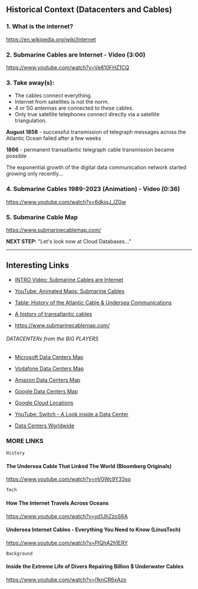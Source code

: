 ## Historical Context (Datacenters and Cables)


### 1. What is the internet? 

https://en.wikipedia.org/wiki/Internet


### 2. Submarine Cables are Internet - Video (3:00)
https://www.youtube.com/watch?v=Ve810FHZ1CQ

### 3. Take away(s):
- The cables connect everything.
- Internet from satellites is not the norm. 
- 4 or 5G antennas are connected to these cables. 
- Only true satellite telephones connect directly via a satellite triangulation.



**August 1858** - successful transmission of telegraph messages across the Atlantic Ocean
failed after a few weeks

**1866** - permanent transatlantic telegraph cable transmission became possible



The exponential growth of the digital data communication network started growing only recently...



###  4. Submarine Cables 1989-2023 (Animation)  - Video (0:36)

https://www.youtube.com/watch?v=6dkiqJ_IZGw


### 5. Submarine Cable Map
https://www.submarinecablemap.com/ 



**NEXT STEP:** "Let's look now at Cloud Databases..."



---------------------------------------


## Interesting Links

- [INTRO Video: Submarine Cables are Internet ]( https://www.youtube.com/watch?v=Ve810FHZ1CQ)

- [YouTube: Animated Maps: Submarine Cables](https://www.youtube.com/watch?v=6dkiqJ_IZGw)

- [Table: History of the Atlantic Cable & Undersea Communications](https://atlantic-cable.com/Cables/CableTimeLine/atlantic.htm)

- [A history of transatlantic cables](https://www.researchgate.net/publication/3200430_A_history_of_transatlantic_cables)

- https://www.submarinecablemap.com/

  


###### DATACENTERs from the BIG PLAYERS

- [Microsoft Data Centers Map](https://datacenters.microsoft.com/globe/explore)

- [Vodafone Data Centers Map](http://globalnetworkmap.vodafone.com/#/)

- [Amazon Data Centers Map](https://aws.amazon.com/about-aws/global-infrastructure/)

- [Google Data Centers Map](https://www.google.com/about/datacenters/locations/)

- [Google Cloud Locations](https://cloud.google.com/about/locations?hl=en)

  

- [YouTube: Switch - A Look inside a Data Center](https://www.youtube.com/watch?v=g7JaN3rTK2A)

- [Data Centers Worldwide](https://map.datacente.rs/)

  

### MORE LINKS

`History`

#### The Undersea Cable That Linked The World (Bloomberg Originals)

https://www.youtube.com/watch?v=nV0Wc9Y33so



`Tech`

#### How The Internet Travels Across Oceans 

https://www.youtube.com/watch?v=yd1JhZzoS6A

#### Undersea Internet Cables - Everything You Need to Know (LinusTech)

https://www.youtube.com/watch?v=PIQhA2h1ERY



`Background`

#### Inside the Extreme Life of Divers Repairing Billion $ Underwater Cables

https://www.youtube.com/watch?v=l1knCR6xAzo
